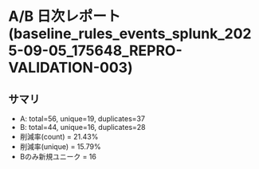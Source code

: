 # A/B 日次レポート (baseline_rules_events_splunk_2025-09-05_175648_REPRO-VALIDATION-003)

## サマリ
- A: total=56, unique=19, duplicates=37
- B: total=44, unique=16, duplicates=28
- 削減率(count) = 21.43%
- 削減率(unique) = 15.79%
- Bのみ新規ユニーク = 16